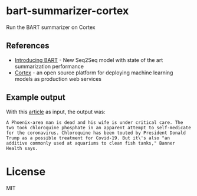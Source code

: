 # bart-summarizer-cortex

Run the BART summarizer on Cortex

## References
- [Introducing BART](https://sshleifer.github.io/blog_v2/jupyter/2020/03/12/bart.html#Conclusion) - New Seq2Seq model with state of the art summarization performance
- [Cortex](https://www.cortex.dev/) - an open source platform for deploying machine learning models as production web services

## Example output
With this [article](https://www.cnn.com/2020/03/23/health/arizona-coronavirus-chloroquine-death/index.html) as input, the output was:
```
A Phoenix-area man is dead and his wife is under critical care. The two took chloroquine phosphate in an apparent attempt to self-medicate for the coronavirus. Chloroquine has been touted by President Donald Trump as a possible treatment for Covid-19. But it\'s also "an additive commonly used at aquariums to clean fish tanks," Banner Health says.
```

# License
MIT